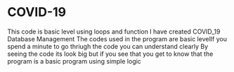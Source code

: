 # COVID-19
This code is basic level using loops and function I have created COVID_19 Database Management
The codes used in the program are basic levelIf you spend a minute to go thriugh the code you can understand clearly
By seeing the code its look big but if you see that you get to know that the program is a basic program using simple logic
